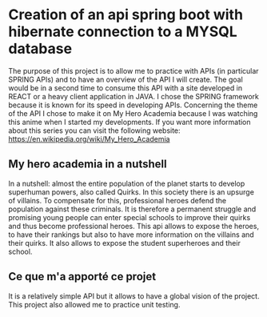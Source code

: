 # Creation of an api spring boot with hibernate connection to a MYSQL database
The purpose of this project is to allow me to practice with APIs (in particular SPRING APIs) and to have an overview of the API I will create.
The goal would be in a second time to consume this API with a site developed in REACT or a heavy client application in JAVA.
I chose the SPRING framework because it is known for its speed in developing APIs.
Concerning the theme of the API I chose to make it on My Hero Academia because I was watching this anime when I started my developments.
If you want more information about this series you can visit the following website: https://en.wikipedia.org/wiki/My_Hero_Academia
<br>
## My hero academia in a nutshell
In a nutshell: almost the entire population of the planet starts to develop superhuman powers, also called Quirks. In this society there is an upsurge of villains. To compensate for this, professional heroes defend the population against these criminals. It is therefore a permanent struggle and promising young people can enter special schools to improve their quirks and thus become professional heroes.
This api allows to expose the heroes, to have their rankings but also to have more information on the villains and their quirks. It also allows to expose the student superheroes and their school.


## Ce que m'a apporté ce projet
It is a relatively simple API but it allows to have a global vision of the project. This project also allowed me to practice unit testing.



